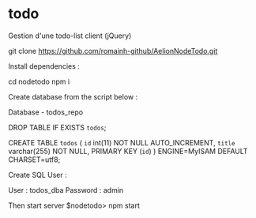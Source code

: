 # todo
Gestion d'une todo-list client (jQuery)

git clone https://github.com/romainh-github/AelionNodeTodo.git

Install dependencies :

cd nodetodo
npm i


Create database from the script below :

Database - todos_repo

DROP TABLE IF EXISTS `todos`;

CREATE TABLE `todos` (
  `id` int(11) NOT NULL AUTO_INCREMENT,
  `title` varchar(255) NOT NULL,
  PRIMARY KEY (`id`)
) ENGINE=MyISAM DEFAULT CHARSET=utf8;

Create SQL User :

User : todos_dba 
Password : admin

Then start server
$nodetodo> npm start
